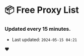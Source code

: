 # :package: Free Proxy List
### Updated every 15 minutes.

- Last updated: `2024-05-15 04:21`

:heart:
